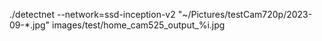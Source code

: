  ./detectnet --network=ssd-inception-v2 "~/Pictures/testCam720p/2023-09-*.jpg" images/test/home_cam525_output_%i.jpg
